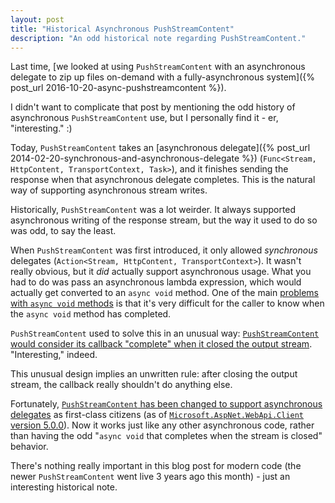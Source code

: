 ```yaml
---
layout: post
title: "Historical Asynchronous PushStreamContent"
description: "An odd historical note regarding PushStreamContent."
---
```


Last time, [we looked at using `PushStreamContent` with an asynchronous delegate to zip up files on-demand with a fully-asynchronous system]({% post_url 2016-10-20-async-pushstreamcontent %}).

I didn't want to complicate that post by mentioning the odd history of asynchronous `PushStreamContent` use, but I personally find it - er, "interesting." :)

Today, `PushStreamContent` takes an [asynchronous delegate]({% post_url 2014-02-20-synchronous-and-asynchronous-delegate %}) (`Func<Stream, HttpContent, TransportContext, Task>`), and it finishes sending the response when that asynchronous delegate completes. This is the natural way of supporting asynchronous stream writes.

Historically, `PushStreamContent` was a lot weirder. It always supported asynchronous writing of the response stream, but the way it used to do so was odd, to say the least.

When `PushStreamContent` was first introduced, it only allowed *synchronous* delegates (`Action<Stream, HttpContent, TransportContext>`). It wasn't really obvious, but it *did* actually support asynchronous usage. What you had to do was pass an asynchronous lambda expression, which would actually get converted to an `async void` method. One of the main [problems with `async void` methods](https://msdn.microsoft.com/en-us/magazine/jj991977.aspx?WT.mc_id=DT-MVP-5000058) is that it's very difficult for the caller to know when the `async void` method has completed.

`PushStreamContent` used to solve this in an unusual way: [`PushStreamContent` would consider its callback "complete" when it closed the output stream](http://stackoverflow.com/questions/15060214/web-api-httpclient-an-asynchronous-module-or-handler-completed-while-an-async). "Interesting," indeed.

This unusual design implies an unwritten rule: after closing the output stream, the callback really shouldn't do anything else.

Fortunately, [`PushStreamContent` has been changed to support asynchronous delegates](https://github.com/ASP-NET-MVC/aspnetwebstack/commit/262ec8b273e2c8b7a4ae4cc7d43ad8e3f9c36c64#diff-778a5a33d4cdc98ca84864b003b2c36c) as first-class citizens (as of [`Microsoft.AspNet.WebApi.Client` version 5.0.0](https://www.nuget.org/packages/Microsoft.AspNet.WebApi.Client/5.0.0)). Now it works just like any other asynchronous code, rather than having the odd "`async void` that completes when the stream is closed" behavior.

There's nothing really important in this blog post for modern code (the newer `PushStreamContent` went live 3 years ago this month) - just an interesting historical note.
